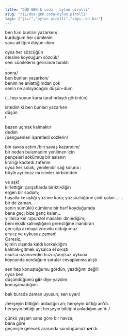 ```yaml
---
title: "DÜŞ-GEN & coda - oylun pirolli"
slug: "/11/dus-gen.coda-oylun.pirolli"
tags: ["şiir","oylun pirolli","sayı: on bir"]
---
```


ben tüm bunları yazarken/  
kurduğum her cümlenin  
sana aitliğini düşün-düm

oysa her sözcüğün  
ötesine koyduğum sözcük/  
seni cümlelerin gerisinde bıraktı  
...  
sonra/  
ben bunları yazarken/  
benim ne anlattığımdan çok  
senin ne anlayacağını düşün-düm

(...hep suyun karşı tarafındaydı görüntün)

istedim ki ben bunları yazarken  
düşün  
!

bazen uçmak kalmaktır  
dedim  
/penguenleri işaretledi sözlerin/

bin savaş açtım /bin savaş kazandım/  
bir neden bulamadım yenilmen için  
pençeleri sökülmüş bir aslanın  
krallığı kadardı zaferim  
oysa her solak, yenilendir sağ koluna :  
böyle ayrılmaz mı isimler birbirinden

ve aşk!  
kirlettiğin çarşaflarda biriktirdiğin  
ergen bir sodom;  
hayatla kesiştiği yüzüne kara; yüzsüzlüğüne çivit çalan.......  
bir de zaman...  
senin sümüklü cümlene bir harf koyduğumda  
bana geç; bize genç kalan...  
yıllarca kel rapunzel masalını dinlediğim;  
beni eksik kalmışlığının prensliğine inandıran  
çer-çöp akmaya zorunlu olduğumuz  
arsııız ve uykusuz zaman!  
Çaresiz,  
içimin dışında kaldı korkaklığım  
kalmak-gitmek uysalca el sıkıştı  
usulca uzanıverdin huzur/um/suz uykuna  
koynunda sorduğum sorular cevaplarıma alıştı

sen hep konuştuğumu gördün, yazdığımı değil!  
oysa ben  
düşündüğümü **gör** diye yazdım  
konuşamadığımı

bak burada zaman uyusun; sen uyan!

/herşeyin bittiğini anladığın an; herşeyin bittiği an'dı.  
herşeyin bittiği an; herşeyin bittiğini anladığım an'dı./

çünkü yaşam sana göre bir havza;  
bana göre  
geçmişle gelecek arasında sündüğümüz ***an***'dı.

